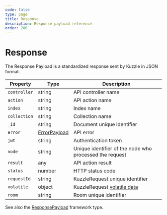 ```yaml
---
code: false
type: page
title: Response
description: Response payload reference  
order: 200
---
```


# Response

The Response Payload is a standardized response sent by Kuzzle in JSON format.

| Property     | Type         | Description                                                               |
|--------------|--------------|---------------------------------------------------------------------------|
| `controller` | string       | API controller name                                                       |
| `action`     | string       | API action name                                                           |
| `index`      | string       | Index name                                                                |
| `collection` | string       | Collection name                                                           |
| `_id`        | string       | Document unique identifier                                                |
| `error`      | [ErrorPayload](/core/2/api/payloads/error) | API error                                   |
| `jwt`        | string       | Authentication token                                                      |
| `node`       | string       | Unique identifier of the node who processed the request                   |
| `result`     | any          | API action result                                                         |
| `status`     | number       | HTTP status code                                                          |
| `requestId`  | string       | KuzzleRequest unique identifier                                           |
| `volatile`   | object       | KuzzleRequest [volatile data](/core/2/guides/main-concepts/api#volatile-data) |
| `room`       | string       | Room unique identifier                                                    |

See also the [ResponsePayload](/core/2/framework/types/response-payload) framework type.